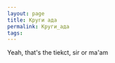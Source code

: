 ```yaml
---
layout: page
title: Круги ада
permalink: Круги_ада
tags: 
---
```

Yeah, that's the tiekct, sir or ma'am